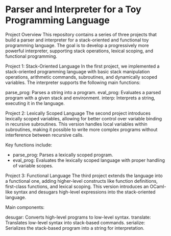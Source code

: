 # Parser and Interpreter for a Toy Programming Language
Project Overview
This repository contains a series of three projects that build a parser and interpreter for a stack-oriented and functional toy programming language. The goal is to develop a progressively more powerful interpreter, supporting stack operations, lexical scoping, and functional programming.

Project 1: Stack-Oriented Language
In the first project, we implemented a stack-oriented programming language with basic stack manipulation operations, arithmetic commands, subroutines, and dynamically scoped variables. The interpreter supports the following main functions:

parse_prog: Parses a string into a program.
eval_prog: Evaluates a parsed program with a given stack and environment.
interp: Interprets a string, executing it in the language.

Project 2: Lexically Scoped Language
The second project introduces lexically scoped variables, allowing for better control over variable binding in recursive subroutines. This version handles local variables within subroutines, making it possible to write more complex programs without interference between recursive calls.

Key functions include:

- parse_prog: Parses a lexically scoped program.
- eval_prog: Evaluates the lexically scoped language with proper handling of variable scopes.

Project 3: Functional Language
The third project extends the language into a functional one, adding higher-level constructs like function definitions, first-class functions, and lexical scoping. This version introduces an OCaml-like syntax and desugars high-level expressions into the stack-oriented language.

Main components:

desugar: Converts high-level programs to low-level syntax.
translate: Translates low-level syntax into stack-based commands.
serialize: Serializes the stack-based program into a string for interpretation.
